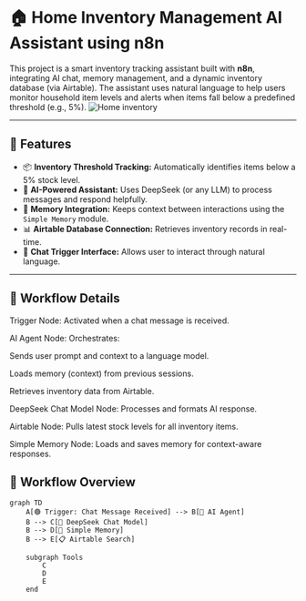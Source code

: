 # 🏠 Home Inventory Management AI Assistant using n8n

This project is a smart inventory tracking assistant built with **n8n**, integrating AI chat, memory management, and a dynamic inventory database (via Airtable). The assistant uses natural language to help users monitor household item levels and alerts when items fall below a predefined threshold (e.g., 5%).
![Home inventory](https://github.com/user-attachments/assets/844530ae-ac57-4b78-9c24-9d0c50757a7a)

---

## 🚀 Features

- 📦 **Inventory Threshold Tracking:** Automatically identifies items below a 5% stock level.
- 🧠 **AI-Powered Assistant:** Uses DeepSeek (or any LLM) to process messages and respond helpfully.
- 🔁 **Memory Integration:** Keeps context between interactions using the `Simple Memory` module.
- 📊 **Airtable Database Connection:** Retrieves inventory records in real-time.
- 💬 **Chat Trigger Interface:** Allows user to interact through natural language.

---


## 🔄 Workflow Details
Trigger Node: Activated when a chat message is received.

AI Agent Node: Orchestrates:

Sends user prompt and context to a language model.

Loads memory (context) from previous sessions.

Retrieves inventory data from Airtable.

DeepSeek Chat Model Node: Processes and formats AI response.

Airtable Node: Pulls latest stock levels for all inventory items.

Simple Memory Node: Loads and saves memory for context-aware responses.



## 🧩 Workflow Overview

```mermaid
graph TD
    A[🟢 Trigger: Chat Message Received] --> B[🧠 AI Agent]
    B --> C[🤖 DeepSeek Chat Model]
    B --> D[💾 Simple Memory]
    B --> E[📋 Airtable Search]

    subgraph Tools
        C
        D
        E
    end
